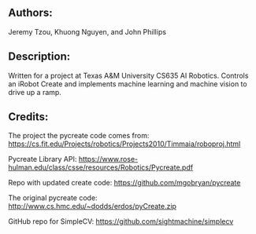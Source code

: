 Authors:
--------
Jeremy Tzou, Khuong Nguyen, and John Phillips

Description:
------------
Written for a project at Texas A&M University CS635 AI Robotics. Controls an iRobot Create and implements machine learning and machine vision to drive up a ramp.

Credits:
--------
The project the pycreate code comes from: https://cs.fit.edu/Projects/robotics/Projects2010/Timmaia/roboproj.html

Pycreate Library API: https://www.rose-hulman.edu/class/csse/resources/Robotics/Pycreate.pdf

Repo with updated create code: https://github.com/mgobryan/pycreate

The original pycreate code: http://www.cs.hmc.edu/~dodds/erdos/pyCreate.zip

GitHub repo for SimpleCV: https://github.com/sightmachine/simplecv
